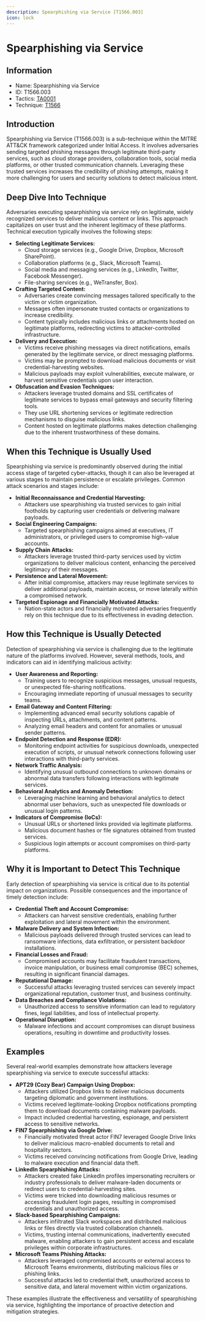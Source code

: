 ```yaml
---
description: Spearphishing via Service [T1566.003]
icon: lock
---
```


# Spearphishing via Service

## Information

- Name: Spearphishing via Service
- ID: T1566.003
- Tactics: [TA0001](../TA0001/TA0001.md)
- Technique: [T1566](T1566.md)

## Introduction

Spearphishing via Service (T1566.003) is a sub-technique within the MITRE ATT\&CK framework categorized under Initial Access. It involves adversaries sending targeted phishing messages through legitimate third-party services, such as cloud storage providers, collaboration tools, social media platforms, or other trusted communication channels. Leveraging these trusted services increases the credibility of phishing attempts, making it more challenging for users and security solutions to detect malicious intent.

## Deep Dive Into Technique

Adversaries executing spearphishing via service rely on legitimate, widely recognized services to deliver malicious content or links. This approach capitalizes on user trust and the inherent legitimacy of these platforms. Technical execution typically involves the following steps:

- **Selecting Legitimate Services:**
  - Cloud storage services (e.g., Google Drive, Dropbox, Microsoft SharePoint).
  - Collaboration platforms (e.g., Slack, Microsoft Teams).
  - Social media and messaging services (e.g., LinkedIn, Twitter, Facebook Messenger).
  - File-sharing services (e.g., WeTransfer, Box).
- **Crafting Targeted Content:**
  - Adversaries create convincing messages tailored specifically to the victim or victim organization.
  - Messages often impersonate trusted contacts or organizations to increase credibility.
  - Content typically includes malicious links or attachments hosted on legitimate platforms, redirecting victims to attacker-controlled infrastructure.
- **Delivery and Execution:**
  - Victims receive phishing messages via direct notifications, emails generated by the legitimate service, or direct messaging platforms.
  - Victims may be prompted to download malicious documents or visit credential-harvesting websites.
  - Malicious payloads may exploit vulnerabilities, execute malware, or harvest sensitive credentials upon user interaction.
- **Obfuscation and Evasion Techniques:**
  - Attackers leverage trusted domains and SSL certificates of legitimate services to bypass email gateways and security filtering tools.
  - They use URL shortening services or legitimate redirection mechanisms to disguise malicious links.
  - Content hosted on legitimate platforms makes detection challenging due to the inherent trustworthiness of these domains.

## When this Technique is Usually Used

Spearphishing via service is predominantly observed during the initial access stage of targeted cyber-attacks, though it can also be leveraged at various stages to maintain persistence or escalate privileges. Common attack scenarios and stages include:

- **Initial Reconnaissance and Credential Harvesting:**
  - Attackers use spearphishing via trusted services to gain initial footholds by capturing user credentials or delivering malware payloads.
- **Social Engineering Campaigns:**
  - Targeted spearphishing campaigns aimed at executives, IT administrators, or privileged users to compromise high-value accounts.
- **Supply Chain Attacks:**
  - Attackers leverage trusted third-party services used by victim organizations to deliver malicious content, enhancing the perceived legitimacy of their messages.
- **Persistence and Lateral Movement:**
  - After initial compromise, attackers may reuse legitimate services to deliver additional payloads, maintain access, or move laterally within a compromised network.
- **Targeted Espionage and Financially Motivated Attacks:**
  - Nation-state actors and financially motivated adversaries frequently rely on this technique due to its effectiveness in evading detection.

## How this Technique is Usually Detected

Detection of spearphishing via service is challenging due to the legitimate nature of the platforms involved. However, several methods, tools, and indicators can aid in identifying malicious activity:

- **User Awareness and Reporting:**
  - Training users to recognize suspicious messages, unusual requests, or unexpected file-sharing notifications.
  - Encouraging immediate reporting of unusual messages to security teams.
- **Email Gateway and Content Filtering:**
  - Implementing advanced email security solutions capable of inspecting URLs, attachments, and content patterns.
  - Analyzing email headers and content for anomalies or unusual sender patterns.
- **Endpoint Detection and Response (EDR):**
  - Monitoring endpoint activities for suspicious downloads, unexpected execution of scripts, or unusual network connections following user interactions with third-party services.
- **Network Traffic Analysis:**
  - Identifying unusual outbound connections to unknown domains or abnormal data transfers following interactions with legitimate services.
- **Behavioral Analytics and Anomaly Detection:**
  - Leveraging machine learning and behavioral analytics to detect abnormal user behaviors, such as unexpected file downloads or unusual login patterns.
- **Indicators of Compromise (IoCs):**
  - Unusual URLs or shortened links provided via legitimate platforms.
  - Malicious document hashes or file signatures obtained from trusted services.
  - Suspicious login attempts or account compromises on third-party platforms.

## Why it is Important to Detect This Technique

Early detection of spearphishing via service is critical due to its potential impact on organizations. Possible consequences and the importance of timely detection include:

- **Credential Theft and Account Compromise:**
  - Attackers can harvest sensitive credentials, enabling further exploitation and lateral movement within the environment.
- **Malware Delivery and System Infection:**
  - Malicious payloads delivered through trusted services can lead to ransomware infections, data exfiltration, or persistent backdoor installations.
- **Financial Losses and Fraud:**
  - Compromised accounts may facilitate fraudulent transactions, invoice manipulation, or business email compromise (BEC) schemes, resulting in significant financial damages.
- **Reputational Damage:**
  - Successful attacks leveraging trusted services can severely impact organizational reputation, customer trust, and business continuity.
- **Data Breaches and Compliance Violations:**
  - Unauthorized access to sensitive information can lead to regulatory fines, legal liabilities, and loss of intellectual property.
- **Operational Disruption:**
  - Malware infections and account compromises can disrupt business operations, resulting in downtime and productivity losses.

## Examples

Several real-world examples demonstrate how attackers leverage spearphishing via service to execute successful attacks:

- **APT29 (Cozy Bear) Campaign Using Dropbox:**
  - Attackers utilized Dropbox links to deliver malicious documents targeting diplomatic and government institutions.
  - Victims received legitimate-looking Dropbox notifications prompting them to download documents containing malware payloads.
  - Impact included credential harvesting, espionage, and persistent access to sensitive networks.
- **FIN7 Spearphishing via Google Drive:**
  - Financially motivated threat actor FIN7 leveraged Google Drive links to deliver malicious macro-enabled documents to retail and hospitality sectors.
  - Victims received convincing notifications from Google Drive, leading to malware execution and financial data theft.
- **LinkedIn Spearphishing Attacks:**
  - Attackers created fake LinkedIn profiles impersonating recruiters or industry professionals to deliver malware-laden documents or redirect users to credential-harvesting sites.
  - Victims were tricked into downloading malicious resumes or accessing fraudulent login pages, resulting in compromised credentials and unauthorized access.
- **Slack-based Spearphishing Campaigns:**
  - Attackers infiltrated Slack workspaces and distributed malicious links or files directly via trusted collaboration channels.
  - Victims, trusting internal communications, inadvertently executed malware, enabling attackers to gain persistent access and escalate privileges within corporate infrastructures.
- **Microsoft Teams Phishing Attacks:**
  - Attackers leveraged compromised accounts or external access to Microsoft Teams environments, distributing malicious files or phishing links.
  - Successful attacks led to credential theft, unauthorized access to sensitive data, and lateral movement within victim organizations.

These examples illustrate the effectiveness and versatility of spearphishing via service, highlighting the importance of proactive detection and mitigation strategies.
